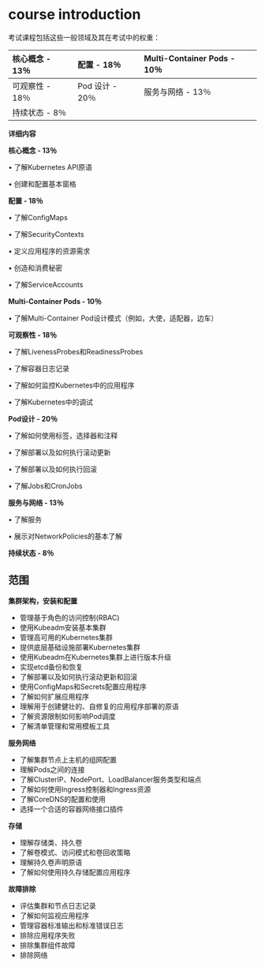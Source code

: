 # course introduction

考试课程包括这些一般领域及其在考试中的权重：

| 核心概念 - 13％ | 配置 - 18％ | Multi-Container Pods  - 10％ |
| :--- | :--- | :--- |
| 可观察性 - 18％ | Pod 设计 - 20％ | 服务与网络 - 13％ |
| 持续状态 - 8％ |  |  |

**详细内容**

**核心概念 - 13％**

• 了解Kubernetes API原语

• 创建和配置基本窗格

**配置 - 18％**

• 了解ConfigMaps

• 了解SecurityContexts

• 定义应用程序的资源需求

• 创造和消费秘密

• 了解ServiceAccounts

**Multi-Container Pods - 10％**

• 了解Multi-Container Pod设计模式（例如，大使，适配器，边车）

**可观察性 - 18％**

• 了解LivenessProbes和ReadinessProbes

• 了解容器日志记录

• 了解如何监控Kubernetes中的应用程序

• 了解Kubernetes中的调试

**Pod设计 - 20％**

• 了解如何使用标签，选择器和注释

• 了解部署以及如何执行滚动更新

• 了解部署以及如何执行回滚

• 了解Jobs和CronJobs

**服务与网络 - 13％**

• 了解服务

• 展示对NetworkPolicies的基本了解

**持续状态 - 8％**

## 范围

**集群架构，安装和配置**

* 管理基于角色的访问控制\(RBAC\)
* 使用Kubeadm安装基本集群
* 管理高可用的Kubernetes集群
* 提供底层基础设施部署Kubernetes集群
* 使用Kubeadm在Kubernetes集群上进行版本升级
* 实现etcd备份和恢复
* 了解部署以及如何执行滚动更新和回滚
* 使用ConfigMaps和Secrets配置应用程序
* 了解如何扩展应用程序
* 理解用于创建健壮的、自修复的应用程序部署的原语
* 了解资源限制如何影响Pod调度
* 了解清单管理和常用模板工具

**服务网络**

* 了解集群节点上主机的组网配置
* 理解Pods之间的连接
* 了解ClusterIP、NodePort、LoadBalancer服务类型和端点
* 了解如何使用Ingress控制器和Ingress资源
* 了解CoreDNS的配置和使用
* 选择一个合适的容器网络接口插件

**存储**

* 理解存储类、持久卷
* 了解卷模式、访问模式和卷回收策略
* 理解持久卷声明原语
* 了解如何使用持久存储配置应用程序

**故障排除**

* 评估集群和节点日志记录
* 了解如何监视应用程序
* 管理容器标准输出和标准错误日志
* 排除应用程序失败
* 排除集群组件故障
* 排除网络

